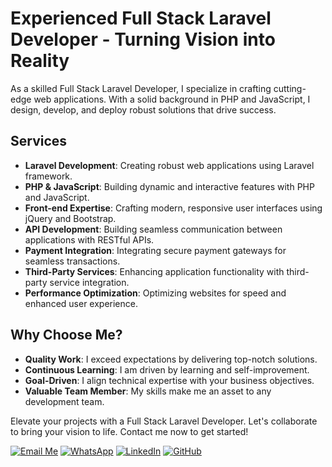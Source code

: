 # Experienced Full Stack Laravel Developer - Turning Vision into Reality

As a skilled Full Stack Laravel Developer, I specialize in crafting cutting-edge web applications. With a solid background in PHP and JavaScript, I design, develop, and deploy robust solutions that drive success.

## Services

- **Laravel Development**: Creating robust web applications using Laravel framework.
- **PHP & JavaScript**: Building dynamic and interactive features with PHP and JavaScript.
- **Front-end Expertise**: Crafting modern, responsive user interfaces using jQuery and Bootstrap.
- **API Development**: Building seamless communication between applications with RESTful APIs.
- **Payment Integration**: Integrating secure payment gateways for seamless transactions.
- **Third-Party Services**: Enhancing application functionality with third-party service integration.
- **Performance Optimization**: Optimizing websites for speed and enhanced user experience.

## Why Choose Me?

- **Quality Work**: I exceed expectations by delivering top-notch solutions.
- **Continuous Learning**: I am driven by learning and self-improvement.
- **Goal-Driven**: I align technical expertise with your business objectives.
- **Valuable Team Member**: My skills make me an asset to any development team.

Elevate your projects with a Full Stack Laravel Developer. Let's collaborate to bring your vision to life. Contact me now to get started!

[![Email Me](https://img.shields.io/badge/Email-Me-D14836?logo=gmail)](mailto:hafiz9oman.dev@gmail.com)     [![WhatsApp](https://img.shields.io/badge/WhatsApp-Chat-brightgreen?logo=whatsapp)](https://wa.me/923184195196)     [![LinkedIn](https://img.shields.io/badge/LinkedIn-Connect-blue?logo=linkedin)](https://linkedin.com/in/hafiz-nouman)     [![GitHub](https://img.shields.io/badge/GitHub-Follow-yellow?logo=github)](https://github.com/hafiz9ouman)
